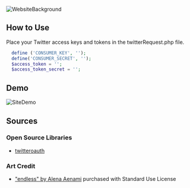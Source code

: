 ![WebsiteBackground](/assets/twitterMediaDownloadHome.png)

## How to Use
Place your Twitter access keys and tokens in the twitterRequest.php file. 
```php
  define ('CONSUMER_KEY', '');
  define('CONSUMER_SECRET', '');
  $access_token = '';
  $access_token_secret = '';
```

## Demo 
![SiteDemo](/assets/twitterMediaDownloadDemo.gif)

## Sources
### Open Source Libraries 
* [twitteroauth](https://github.com/abraham/twitteroauth)

### Art Credit
* ["endless" by Alena Aenami](https://www.artstation.com/marketplace/p/5nmv/wallpaper-pack-01-15-artworks-in-4k) purchased with Standard Use License
